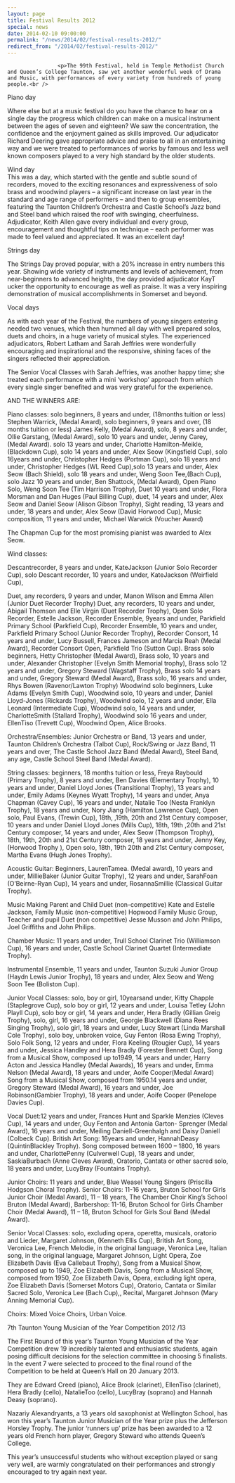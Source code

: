 ```yaml
---
layout: page
title: Festival Results 2012
special: news
date: 2014-02-10 09:00:00
permalink: "/news/2014/02/festival-results-2012/"
redirect_from: "/2014/02/festival-results-2012/"
---
```



                    
                    <p>The 99th Festival, held in Temple Methodist Church and Queen’s College Taunton, saw yet another wonderful week of Drama and Music, with performances of every variety from hundreds of young people.<br />
Piano day</p>
<p>Where else but at a music festival do you have the chance to hear on a single day the progress which children can make on a musical instrument between the ages of seven and eighteen? We saw the concentration, the confidence and the enjoyment gained as skills improved. Our adjudicator Richard Deering gave appropriate advice and praise to all in an entertaining way and we were treated to performances of works by famous and less well known composers played to a very high standard by the older students.</p>
<p>Wind day<br />
This was a day, which started with the gentle and subtle sound of recorders, moved to the exciting resonances and expressiveness of solo brass and woodwind players – a significant increase on last year in the standard and age range of performers – and then to group ensembles, featuring the Taunton Children’s Orchestra  and Castle School’s  Jazz band and Steel band which raised the roof with swinging, cheerfulness.  Adjudicator, Keith Allen gave every individual and every group, encouragement and thoughtful tips on technique – each performer was made to feel valued and appreciated. It was an excellent day! </p>
<p>Strings day</p>
<p>The Strings Day proved popular, with a 20% increase in entry numbers this year. Showing wide variety of instruments and levels of achievement, from near-beginners to advanced heights, the day provided adjudicator KayT ucker the opportunity to encourage as well as praise. It was a very inspiring demonstration of musical accomplishments in Somerset and beyond.</p>
<p>Vocal days</p>
<p>As with each year of the Festival, the numbers of young singers entering needed two venues, which then hummed all day with well prepared solos, duets and choirs, in a huge variety of musical styles.  The experienced adjudicators, Robert Latham and Sarah Jeffries were wonderfully encouraging and inspirational and the responsive, shining faces of the singers reflected their appreciation.</p>
<p>The Senior Vocal Classes with Sarah Jeffries, was another happy time; she treated each performance with a mini ‘workshop’ approach from which every single singer benefited and was very grateful for the experience.</p>
<p>AND THE WINNERS ARE:</p>
<p>Piano classes: solo beginners, 8 years and under, (18months tuition or less) Stephen Warrick, (Medal Award), solo beginners, 9 years and over, (18 months tuition or less) James Kelly, (Medal Award), solo, 8 years and under, Ollie Garstang, (Medal Award), solo 10 years and under, Jenny Carey, (Medal Award). solo 13 years and under, Charlotte Hamilton-Meikle, (Blackdown Cup), solo 14 years and under, Alex Seow (Kingsfield Cup), solo 16years and under, Christopher Hedges (Portman Cup), solo 18 years and under, Christopher Hedges (WL Reed Cup),solo 13 years and under, Alex Seow (Bach Shield), solo 18 years and under, Weng Soon Tee,(Bach Cup),  solo Jazz 10 years and under, Ben Shattock, (Medal Award),  Open Piano Solo, Weng Soon Tee (Tim Harrison Trophy), Duet 10 years and under, Flora Morsman and Dan Huges (Paul Billing Cup),  duet, 14 years and under, Alex Seow and Daniel Seow (Alison Gibson Trophy),  Sight reading, 13 years and under, 18 years and under, Alex Seow (David  Horwood Cup), Music composition, 11 years and under, Michael Warwick (Voucher Award)</p>
<p>The Chapman Cup for the most promising pianist was awarded to Alex Seow. </p>
<p>Wind classes:</p>
<p>Descantrecorder, 8 years and under, KateJackson (Junior Solo Recorder Cup), solo Descant recorder, 10 years and under, KateJackson (Weirfield Cup), </p>
<p>Duet, any recorders, 9 years and under, Manon Wilson and Emma Allen (Junior Duet Recorder Trophy) Duet, any recorders, 10 years and under, Abigail Thomson and Elle Virgin (Duet Recorder Trophy), Open Solo Recorder, Estelle Jackson, Recorder Ensemble, 9years and under, Parkfield Primary School  (Parkfield Cup), Recorder Ensemble, 10 years and under, Parkfield Primary School (Junior Recorder Trophy), Recorder Consort, 14 years and under, Lucy Bussell, Frances Jameson and Marcia Reah (Medal Award), Recorder Consort Open, Parkfield Trio (Sutton Cup). Brass solo beginners, Hetty Christopher (Medal Award), Brass solo, 10 years and under, Alexander Christopher (Evelyn Smith Memorial trophy), Brass solo 12 years and under, Gregory Steward (Wagstaff Trophy), Brass solo 14 years and under, Gregory Steward (Medal Award), Brass solo, 16 years and under, Rhys Bowen (Ravenor/Lawton Trophy) Woodwind solo beginners, Luke Adams (Evelyn Smith Cup), Woodwind  solo, 10 years and under, Daniel Lloyd-Jones (Rickards Trophy), Woodwind solo, 12 years and under, Ella Leonard (Intermediate Cup), Woodwind solo, 14 years and under, CharlotteSmith (Stallard Trophy), Woodwind solo 16 years and under, EllenTiso (Trevett Cup), Woodwind Open, Alice Brooks.  </p>
<p>Orchestra/Ensembles: Junior Orchestra or Band, 13 years and under, Taunton Children’s Orchestra (Talbot Cup), Rock/Swing or Jazz Band, 11 years and over, The Castle School Jazz Band (Medal Award), Steel Band, any age, Castle School Steel Band (Medal Award). </p>
<p>String classes: beginners, 18 months tuition or less, Freya Raybould (Primary Trophy), 8 years and under, Ben Davies (Elementary Trophy), 10 years and under, Daniel Lloyd Jones (Transitional Trophy), 13 years and under, Emily Adams (Keynes Wyatt Trophy), 14 years and under, Anya Chapman (Cavey Cup), 16 years and under, Natalie Too (Nesta Franklyn Trophy), 18 years and under, Nory Jiang (Hamilton Lawrence Cup), Open solo, Paul Evans, (Trewin Cup),  18th, ,19th, 20th and 21st Century composer, 10 years and under Daniel Lloyd Jones (Mills Cup), 18th, 19th ,20th and 21st Century composer, 14 years and under, Alex Seow  (Thompson Trophy), 18th, 19th, 20th and 21st Century composer, 18 years and under, Jenny Key, (Horwood Trophy ), Open solo, 18th, 19th 20th and 21st Century composer, Martha Evans (Hugh Jones Trophy).</p>
<p>Acoustic Guitar: Beginners, LaurenTamea. (Medal award), 10 years and under, MillieBaker (Junior Guitar Trophy), 12 years and under, SarahFoan (O’Beirne-Ryan Cup), 14 years and under, RosannaSmillie (Classical Guitar Trophy).</p>
<p>Music Making Parent and Child Duet (non-competitive) Kate and Estelle Jackson, Family Music (non-competitive) Hopwood Family Music Group, Teacher and pupil Duet (non competitive) Jesse Musson and John Philips, Joel Griffiths and John Philips.    </p>
<p>Chamber Music: 11 years and under, Trull School Clarinet Trio (Williamson Cup), 16 years and under, Castle School Clarinet Quartet (Intermediate Trophy).</p>
<p>Instrumental Ensemble, 11 years and under, Taunton Suzuki Junior Group (Haydn Lewis Junior Trophy), 18 years and under, Alex Seow and Weng Soon Tee (Boliston Cup). </p>
<p>Junior Vocal Classes: solo, boy or girl, 10yearsand under, Kitty Chapple (Staplegrove Cup), solo boy or girl, 12 years and under, Louisa Tetley (John Playll Cup), solo boy or girl, 14 years and under, Hera Bradly (Gillian Greig Trophy), solo, girl, 16 years and under, Georgie Blackwell (Diana Rees Singing Trophy), solo girl, 18 years and under, Lucy Stewart (Linda Marshall Cole Trophy), solo boy, unbroken voice, Guy Fenton (Rosa Ewing Trophy), Solo Folk Song, 12 years and under, Flora Keeling (Rougier Cup), 14 years and under, Jessica Handley and Hera Bradly (Forester Bennett Cup), Song from a Musical Show, composed up to1949, 14 years and under, Harry Acton and Jessica Handley (Medal Awards), 16 years and under, Emma Nelson (Medal Award), 18 years and under, Aoife Cooper(Medal Award)  Song from a Musical Show, composed from 1950.14 years and under, Gregory Steward (Medal Award), 16 years and under, Joe Robinson(Gambier Trophy), 18 years and under, Aoife Cooper (Penelope Davies Cup).</p>
<p>Vocal Duet:12 years and under, Frances Hunt and Sparkle Menzies  (Cleves Cup), 14 years and under, Guy Fenton and Antonia Garton- Sprenger (Medal Award), 16 years and under, Meiling Daniell-Greenhalgh and Daisy Daniell (Colbeck Cup).  British Art Song: 16years and under, HannahDeasy (QuintinBlackley Trophy). Song composed between 1600 – 1800, 16 years and under, CharlottePenny (Culverwell Cup), 18 years and under, SaskiaBurbach (Anne Cleves Award), Oratorio, Cantata or other sacred solo, 18 years and under, LucyBray (Fountains Trophy). </p>
<p>Junior Choirs: 11 years and under, Blue Weasel Young Singers (Priscilla Hodgson Choral Trophy).  Senior Choirs: 11-16 years, Bruton School for Girls Junior Choir (Medal Award), 11 – 18 years, The Chamber Choir King’s School Bruton (Medal Award), Barbershop: 11-16, Bruton School for Girls Chamber Choir (Medal Award), 11 – 18, Bruton School for Girls Soul Band (Medal Award).</p>
<p>Senior Vocal Classes: solo, excluding opera, operetta, musicals, oratorio and Lieder, Margaret Johnson, (Kenneth Ellis Cup), British Art Song, Veronica Lee, French Melodie, in the original language, Veronica Lee, Italian song, in the original language, Margaret Johnson, Light Opera, Zoe Elizabeth Davis (Eva Callebaut Trophy), Song from a Musical Show, composed up to 1949, Zoe Elizabeth Davis, Song from a Musical Show, composed from 1950, Zoe Elizabeth Davis, Opera, excluding light opera, Zoe Elizabeth Davis (Somerset Motors Cup), Oratorio, Cantata or Similar Sacred Solo, Veronica Lee (Bach Cup),, Recital, Margaret Johnson (Mary Anning Memorial Cup). </p>
<p>Choirs: Mixed Voice Choirs, Urban Voice.</p>
<p>7th Taunton Young Musician of the Year Competition 2012 /13</p>
<p>The First Round of this year’s Taunton Young Musician of the Year Competition drew 19 incredibly talented and enthusiastic students, again posing difficult decisions for the selection committee in choosing 5 finalists. In the event 7 were selected to proceed to the final round of the Competition to be held at Queen’s Hall on 20 January 2013.</p>
<p>They are Edward Creed (piano), Alice Brook (clarinet), EllenTiso (clarinet), Hera Bradly (cello), NatalieToo (cello), LucyBray (soprano) and Hannah Deasy (soprano).</p>
<p>Nazariy Alexandryants, a 13 years old saxophonist at Wellington School, has won this year&#8217;s Taunton Junior Musician of the Year prize plus the Jefferson Horsley Trophy.  The junior &#8216;runners up&#8217; prize has been awarded to a 12 years old French horn player, Gregory Steward who attends Queen&#8217;s College.</p>
<p>This year&#8217;s unsuccessful students who without exception played or sang very well, are warmly congratulated on their performances and strongly encouraged to try again next year.  </p>

                
